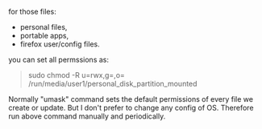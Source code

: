 for those files:

- personal files, 
- portable apps,
- firefox user/config files.

you can set all permssions as:

> sudo chmod -R u=rwx,g=,o= /run/media/user1/personal_disk_partition_mounted

Normally "umask" command sets the default permissions of every file we create or update. But I don't prefer to change any config of OS. Therefore run above command manually and periodically.
